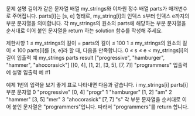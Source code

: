 문제 설명
길이가 같은 문자열 배열 my_strings와 이차원 정수 배열 parts가 매개변수로 주어집니다. parts[i]는 [s, e] 형태로, my_string[i]의 인덱스 s부터 인덱스 e까지의 부분 문자열을 의미합니다. 각 my_strings의 원소의 parts에 해당하는 부분 문자열을 순서대로 이어 붙인 문자열을 return 하는 solution 함수를 작성해 주세요.

제한사항
1 ≤ my_strings의 길이 = parts의 길이 ≤ 100
1 ≤ my_strings의 원소의 길이 ≤ 100
parts[i]를 [s, e]라 할 때, 다음을 만족합니다.
0 ≤ s ≤ e < my_strings[i]의 길이
입출력 예
my_strings	parts	result
["progressive", "hamburger", "hammer", "ahocorasick"]	[[0, 4], [1, 2], [3, 5], [7, 7]]	"programmers"
입출력 예 설명
입출력 예 #1

예제 1번의 입력을 보기 좋게 표로 나타내면 다음과 같습니다.
i	my_strings[i]	parts[i]	부분 문자열
0	"progressive"	[0, 4]	"progr"
1	"hamburger"	[1, 2]	"am"
2	"hammer"	[3, 5]	"mer"
3	"ahocorasick"	[7, 7]	"s"
각 부분 문자열을 순서대로 이어 붙인 문자열은 "programmers"입니다. 따라서 "programmers"를 return 합니다.